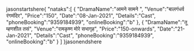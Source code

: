 jasonstartshere{
   "nataks":[
      {
         "DramaName":"आमने सामने ",
         "Venue":"बालगंधर्व रंगमंदिर",
         "Price":"150",
         "Date":"08-Jan-2021",
         "Details":"Cast",
         "phoneBooking":"9359184939",
         "onlineBooking":"b"
      },
      {
         "DramaName":"तू म्हणशील तसं",
         "Venue":"रामकृष्ण मोरे सभागृह",
         "Price":"150-onwards",
         "Date":"21-Jan-2021",
         "Details":"Cast",
         "phoneBooking":"9359184939",
         "onlineBooking":"b"
      }
   ]
}jasonendshere
